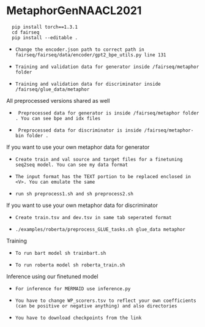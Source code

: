 # MetaphorGenNAACL2021

      pip install torch==1.3.1
      cd fairseq
      pip install --editable .
      
-     Change the encoder.json path to correct path in fairseq/fairseq/data/encoder/gpt2_bpe_utils.py line 131
-     Training and validation data for generator inside /fairseq/metaphor folder
-     Training and validation data for discriminator inside /fairseq/glue_data/metaphor 




All preprocessed versions shared as well
-      Preprocessed data for generator is inside /fairseq/metaphor folder . You can see bpe and idx files
-      Preprocessed data for discriminator is inside /fairseq/metaphor-bin folder .

If you want to use your own metaphor data for generator
-     Create train and val source and target files for a finetuning seq2seq model. You can see my data format
-     The input format has the TEXT portion to be replaced enclosed in <V>. You can emulate the same
-     run sh preprocess1.sh and sh preprocess2.sh


If you want to use your own metaphor data for discriminator
-     Create train.tsv and dev.tsv in same tab seperated format 
-     ./examples/roberta/preprocess_GLUE_tasks.sh glue_data metaphor

Training
-     To run bart model sh trainbart.sh
-     To run roberta model sh roberta_train.sh


Inference using our finetuned model
-     For inference for MERMAID use inference.py
-     You have to change WP_scorers.tsv to reflect your own coefficients (can be positive or negative anything) and also directories 
-     You have to download checkpoints from the link


